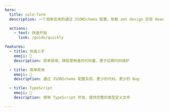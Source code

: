 ```yaml
---
hero:
  title: solo-form
  description: 一个简单实用的通过 JSONSchema 配置，依赖 ant design 实现 React 中后台 表单解决方案

  actions: 
    - text: 快速开始
      link: /guide/quickly

features:
  - title: 快速上手
    emoji: 🚀
    description: 简单易用，降低使用者的代码量，便于后期代码维护

  - title: 简单易用
    emoji: 🎨
    description: 通过 JSONSchema 配置实现，更少的代码，更少的 Bug

  - title: TypeScript
    emoji: 🌈
    description: 使用 TypeScript 开发，提供完整的类型定义文件

---
```

